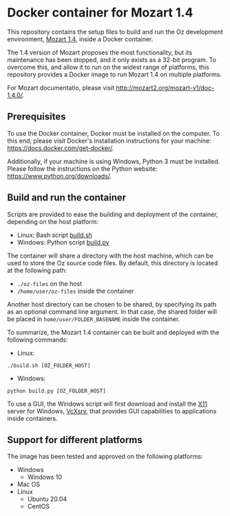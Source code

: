# Docker container for Mozart 1.4

This repository contains the setup files to build and run
the Oz development environment, [Mozart 1.4](http://mozart2.org/mozart-v1/),
inside a Docker container.

The 1.4 version of Mozart proposes the most functionality,
but its maintenance has been stopped,
and it only exists as a 32-bit program.
To overcome this, and allow it to run on the widest range of platforms,
this repository provides a Docker image to run Mozart 1.4 on multiple platforms.

For Mozart documentatio, please visit
http://mozart2.org/mozart-v1/doc-1.4.0/.

## Prerequisites

To use the Docker container, Docker must be installed on the computer.
To this end, please visit Docker's installation instructions for your machine:
https://docs.docker.com/get-docker/.

Additionally, if your machine is using Windows, Python 3 must be installed.
Please follow the instructions on the Python website:
https://www.python.org/downloads/.

## Build and run the container

Scripts are provided to ease the building and deployment of the container,
depending on the host platform:
- Linux: Bash script [build.sh](build.sh)
- Windows: Python script [build.py](build.py)

The container will share a directory with the host machine,
which can be used to store the Oz source code files.
By default, this directory is located at the following path:
- `./oz-files` on the host
- `/home/user/oz-files` inside the container

Another host directory can be chosen to be shared,
by specifying its path as an optional command line argument.
In that case, the shared folder will be placed in
`home/user/FOLDER_BASENAME` inside the container.

To summarize, the Mozart 1.4 container can be built and deployed with the following commands:
- Linux:
```
./build.sh [OZ_FOLDER_HOST]
```
- Windows:
```
python build.py [OZ_FOLDER_HOST]
```

To use a GUI, the Windows script will first download and install the
[X11](https://en.wikipedia.org/wiki/X_Window_System) server for Windows,
[VcXsrv](https://sourceforge.net/projects/vcxsrv/),
that provides GUI capabilities to applications inside containers.


## Support for different platforms

The image has been tested and approved on the following platforms:
- Windows
    - Windows 10
- Mac OS
- Linux
    - Ubuntu 20.04
    - CentOS